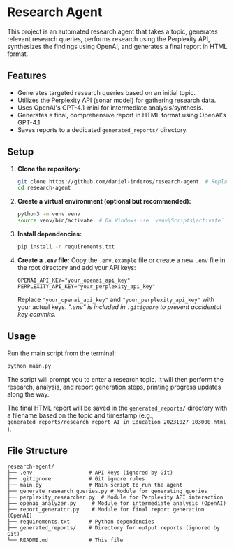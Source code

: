 # Research Agent

This project is an automated research agent that takes a topic, generates relevant research queries, performs research using the Perplexity API, synthesizes the findings using OpenAI, and generates a final report in HTML format.

## Features

*   Generates targeted research queries based on an initial topic.
*   Utilizes the Perplexity API (sonar model) for gathering research data.
*   Uses OpenAI's GPT-4.1-mini for intermediate analysis/synthesis.
*   Generates a final, comprehensive report in HTML format using OpenAI's GPT-4.1.
*   Saves reports to a dedicated `generated_reports/` directory.

## Setup

1.  **Clone the repository:**
    ```bash
    git clone https://github.com/daniel-inderos/research-agent  # Replace with your repository URL
    cd research-agent
    ```

2.  **Create a virtual environment (optional but recommended):**
    ```bash
    python3 -m venv venv
    source venv/bin/activate  # On Windows use `venv\Scripts\activate`
    ```

3.  **Install dependencies:**
    ```bash
    pip install -r requirements.txt
    ```

4.  **Create a `.env` file:**
    Copy the `.env.example` file or create a new `.env` file in the root directory and add your API keys:
    ```env
    OPENAI_API_KEY="your_openai_api_key"
    PERPLEXITY_API_KEY="your_perplexity_api_key"
    ```
    Replace `"your_openai_api_key"` and `"your_perplexity_api_key"` with your actual keys. 
    *".env" is included in `.gitignore` to prevent accidental key commits.*

## Usage

Run the main script from the terminal:

```bash
python main.py
```

The script will prompt you to enter a research topic. It will then perform the research, analysis, and report generation steps, printing progress updates along the way.

The final HTML report will be saved in the `generated_reports/` directory with a filename based on the topic and timestamp (e.g., `generated_reports/research_report_AI_in_Education_20231027_103000.html`).

## File Structure

```
research-agent/
├── .env                  # API keys (ignored by Git)
├── .gitignore            # Git ignore rules
├── main.py               # Main script to run the agent
├── generate_research_queries.py # Module for generating queries
├── perplexity_researcher.py  # Module for Perplexity API interaction
├── openai_analyzer.py     # Module for intermediate analysis (OpenAI)
├── report_generator.py    # Module for final report generation (OpenAI)
├── requirements.txt      # Python dependencies
├── generated_reports/    # Directory for output reports (ignored by Git)
└── README.md             # This file
``` 